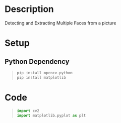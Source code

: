 # Description
Detecting and Extracting Multiple Faces from a picture
# Setup

## Python Dependency


> ``` zsh
> pip install opencv-python
> pip install matplotlib
> ```




# Code
> ``` python
> import cv2
> import matplotlib.pyplot as plt
> ```